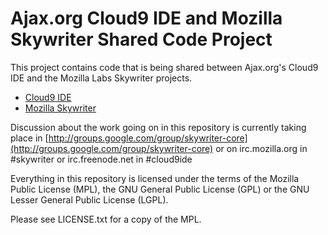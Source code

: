 # Ajax.org Cloud9 IDE and Mozilla Skywriter Shared Code Project #

This project contains code that is being shared between Ajax.org's
Cloud9 IDE and the Mozilla Labs Skywriter projects.

* [Cloud9 IDE](http://www.cloud9ide.com/)
* [Mozilla Skywriter](http://mozillalabs.com/skywriter/)

Discussion about the work going on in this repository is currently
taking place in [http://groups.google.com/group/skywriter-core](http://groups.google.com/group/skywriter-core)
or on irc.mozilla.org in #skywriter or irc.freenode.net in #cloud9ide

Everything in this repository is licensed under the terms of the
Mozilla Public License (MPL), the GNU General Public License (GPL) or the
GNU Lesser General Public License (LGPL).

Please see LICENSE.txt for a copy of the MPL.
